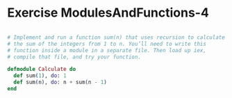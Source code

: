 Exercise ModulesAndFunctions-4
==============================

```elixir

# Implement and run a function sum(n) that uses recursion to calculate
# the sum of the integers from 1 to n. You’ll need to write this
# function inside a module in a separate file. Then load up iex,
# compile that file, and try your function.

defmodule Calculate do
  def sum(1), do: 1
  def sum(n), do: n + sum(n - 1)
end

```
